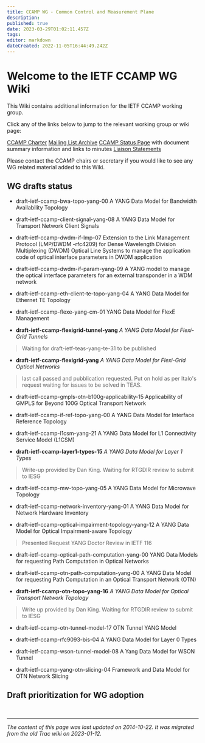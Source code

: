 ```yaml
---
title: CCAMP WG - Common Control and Measurement Plane
description: 
published: true
date: 2023-03-29T01:02:11.457Z
tags: 
editor: markdown
dateCreated: 2022-11-05T16:44:49.242Z
---
```


# Welcome to the IETF CCAMP WG Wiki

This Wiki contains additional information for the IETF CCAMP working group.

Click any of the links below to jump to the relevant working group or wiki page:

[CCAMP Charter](http://www.ietf.org/dyn/wg/charter/ccamp-charter.html)
[Mailing List Archive](http://www.ietf.org/mail-archive/web/ccamp/current/maillist.html)
[CCAMP Status Page](http://tools.ietf.org/wg/ccamp/) with document summary information and links to minutes
[Liaison Statements](https://datatracker.ietf.org/liaison/)



Please contact the CCAMP chairs or secretary if you would like to see any WG related material added to this Wiki.

## WG drafts status

- draft-ietf-ccamp-bwa-topo-yang-00
A YANG Data Model for Bandwidth Availability Topology

- draft-ietf-ccamp-client-signal-yang-08
A YANG Data Model for Transport Network Client Signals

- draft-ietf-ccamp-dwdm-if-lmp-07
Extension to the Link Management Protocol (LMP/DWDM -rfc4209) for Dense Wavelength Division Multiplexing (DWDM) Optical Line Systems to manage the application code of optical interface parameters in DWDM application

- draft-ietf-ccamp-dwdm-if-param-yang-09
A YANG model to manage the optical interface parameters for an external transponder in a WDM network

- draft-ietf-ccamp-eth-client-te-topo-yang-04
A YANG Data Model for Ethernet TE Topology


- draft-ietf-ccamp-flexe-yang-cm-01
YANG Data Model for FlexE Management


- **draft-ietf-ccamp-flexigrid-tunnel-yang**
*A YANG Data Model for Flexi-Grid Tunnels*
> Waiting for draft-ietf-teas-yang-te-31 to be published

- **draft-ietf-ccamp-flexigrid-yang**
*A YANG Data Model for Flexi-Grid Optical Networks*
> last call passed and pubblication requested. Put on hold as per Italo's request waiting for issues to be solved in TEAS.

- draft-ietf-ccamp-gmpls-otn-b100g-applicability-15
Applicability of GMPLS for Beyond 100G Optical Transport Network


- draft-ietf-ccamp-if-ref-topo-yang-00
A YANG Data Model for Interface Reference Topology


- draft-ietf-ccamp-l1csm-yang-21
A YANG Data Model for L1 Connectivity Service Model (L1CSM)


- **draft-ietf-ccamp-layer1-types-15**
*A YANG Data Model for Layer 1 Types*
> Write-up provided by Dan King. Waiting for RTGDIR review to submit to IESG

- draft-ietf-ccamp-mw-topo-yang-05
A YANG Data Model for Microwave Topology

- draft-ietf-ccamp-network-inventory-yang-01
A YANG Data Model for Network Hardware Inventory

- draft-ietf-ccamp-optical-impairment-topology-yang-12
A YANG Data Model for Optical Impairment-aware Topology
> Presented Request YANG Doctor Review in IETF 116

- draft-ietf-ccamp-optical-path-computation-yang-00
YANG Data Models for requesting Path Computation in Optical Networks

- draft-ietf-ccamp-otn-path-computation-yang-00
A YANG Data Model for requesting Path Computation in an Optical Transport Network (OTN)

- **draft-ietf-ccamp-otn-topo-yang-16**
*A YANG Data Model for Optical Transport Network Topology*
> Write up provided by Dan King. Waiting for RTGDIR review to submit to IESG

- draft-ietf-ccamp-otn-tunnel-model-17
OTN Tunnel YANG Model

- draft-ietf-ccamp-rfc9093-bis-04
A YANG Data Model for Layer 0 Types

- draft-ietf-ccamp-wson-tunnel-model-08
A Yang Data Model for WSON Tunnel

- draft-ietf-ccamp-yang-otn-slicing-04
Framework and Data Model for OTN Network Slicing


## Draft prioritization for WG adoption


&nbsp;
&nbsp;
&nbsp;

---

*The content of this page was last updated on 2014-10-22. It was migrated from the old Trac wiki on 2023-01-12.*
